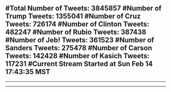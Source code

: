 #Total Number of Tweets: 3845857 
#Number of Trump Tweets: 1355041
#Number of Cruz Tweets: 726174
#Number of Clinton Tweets: 482247
#Number of Rubio Tweets: 387438
#Number of Jeb! Tweets: 361523
#Number of Sanders Tweets: 275478
#Number of Carson Tweets: 142428
#Number of Kasich Tweets: 117231
#Current Stream Started at Sun Feb 14 17:43:35 MST
---
---
---
